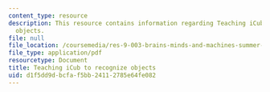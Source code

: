 ```yaml
---
content_type: resource
description: This resource contains information regarding Teaching iCub to recognize
  objects.
file: null
file_location: /coursemedia/res-9-003-brains-minds-and-machines-summer-course-summer-2015/d1f5dd9dbcfaf5bb24112785e64fe082_MITRES_9_003SUM15_Lec8-6-2.pdf
file_type: application/pdf
resourcetype: Document
title: Teaching iCub to recognize objects
uid: d1f5dd9d-bcfa-f5bb-2411-2785e64fe082
---
```

